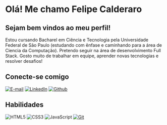 
# Olá! Me chamo Felipe Calderaro
## Sejam bem vindos ao meu perfil!

Estou cursando Bacharel em Ciência e Tecnologia pela Universidade Federal de São Paulo (estudando com ênfase e caminhando para a área de Ciencia da Computação). Pretendo seguir na área de desenvolvimento Full Stack. Gosto muito de trabalhar em equipe, aprender novas tecnologias e resolver desafios!

## Conecte-se comigo
[![E-mail](https://img.shields.io/badge/Gmail-000?style=flat&logo=gmail&logoColor=red)](mailto:felipecalderaro28@gmail.com)
[![LinkedIn](https://img.shields.io/badge/-LinkedIn-000?style=flat&logo=linkedin&logoColor=blue)](https://www.linkedin.com/in/felipe-calderaro/)
[![Github](https://img.shields.io/badge/-Github-000?style=flat&logo=github&logoColor=white)](https://github.com/calderar0)

## Habilidades
![HTML5](https://img.shields.io/badge/HTML-000?style=flat&logo=html5&logoColor=orange)
![CSS3](https://img.shields.io/badge/CSS3-000?style=flat&logo=css3&logoColor=blue)
![JavaScript](https://img.shields.io/badge/JavaScript-000?style=flat&logo=javascript&logoColor=yellow)
[![Git](https://img.shields.io/badge/Git-000?style=flat&logo=git&logoColor=red)](https://git-scm.com/doc)




